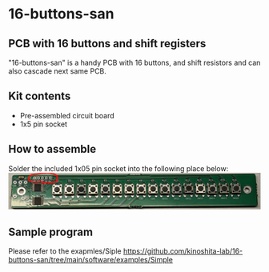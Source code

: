 # 16-buttons-san

## PCB with 16 buttons and shift registers

"16-buttons-san" is a handy PCB with 16 buttons, and shift resistors and can also cascade next same PCB.

## Kit contents

- Pre-assembled circuit board
- 1x5 pin socket

## How to assemble

Solder the included 1x05 pin socket into the following place below:
![](./img/fig.png)

## Sample program

Please refer to the exapmles/Siple
<https://github.com/kinoshita-lab/16-buttons-san/tree/main/software/examples/Simple>
